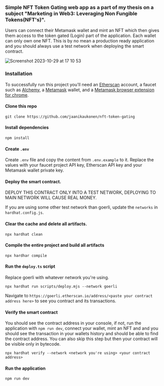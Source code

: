 ### Simple NFT Token Gating web app as a part of my thesis on a subject "Marketing in Web3: Leveraging Non Fungible Tokens(NFT's)".

Users can connect their Metamask wallet and mint an NFT which then gives them access to the token gated (Login) part of the application. Each wallet can only own one NFT. This is by no mean a production ready application and you should always use a test network when deploying the smart contract.

![Screenshot 2023-10-29 at 17 10 53](https://github.com/jaanikaukonen/nft-token-gating/assets/72788869/8f4efc36-f807-4fc1-ba96-9f49b6705b1d)

### Installation
To successfully run this project you'll need an [Etherscan](https://etherscan.io/) account, a faucet such as [Alchemy](https://www.alchemy.com/), a [Metamask](https://www.alchemy.com/) wallet, and a [Metamask browser extension for chrome](https://chrome.google.com/webstore/detail/metamask/nkbihfbeogaeaoehlefnkodbefgpgknn).

#### Clone this repo
```
git clone https://github.com/jaanikaukonen/nft-token-gating
```

#### Install dependencies
```
npm install
```
#### Create `.env`

Create `.env` file and copy the content from `.env.example` to it. Replace the values with your faucet project API key, Etherscan API key and your Metamask wallet private key.

#### Deploy the smart contract.
DEPLOY THIS CONTRACT ONLY INTO A TEST NETWORK, DEPLOYING TO MAIN NETWORK WILL CAUSE REAL MONEY.

If you are using some other test network than goerli, update the `networks` in `hardhat.config.js`.

#### Clear the cache and delete all artifacts.
```
npx hardhat clean
```
#### Compile the entire project and build all artifacts
```
npx hardhar compile
```
#### Run the `deploy.ts` script
Replace goerli with whatever network you're using.
```
npx hardhat run scripts/deploy.mjs --network goerli
```

Navigate to `https://goerli.etherscan.io/address/<paste your contract address here>` to see you contract and its transactions.

#### Verify the smart contract
You should see the contract address in your console, if not, run the application with `npm run dev`, connect your wallet, mint an NFT and and you should see the transaction in your wallets history and should be able to find the contract address. You can also skip this step but then your contract will be visible only in bytecode.

```
npx hardhat verify --network <network you're using> <your contract address>
```

#### Run the application
```
npm run dev
```





